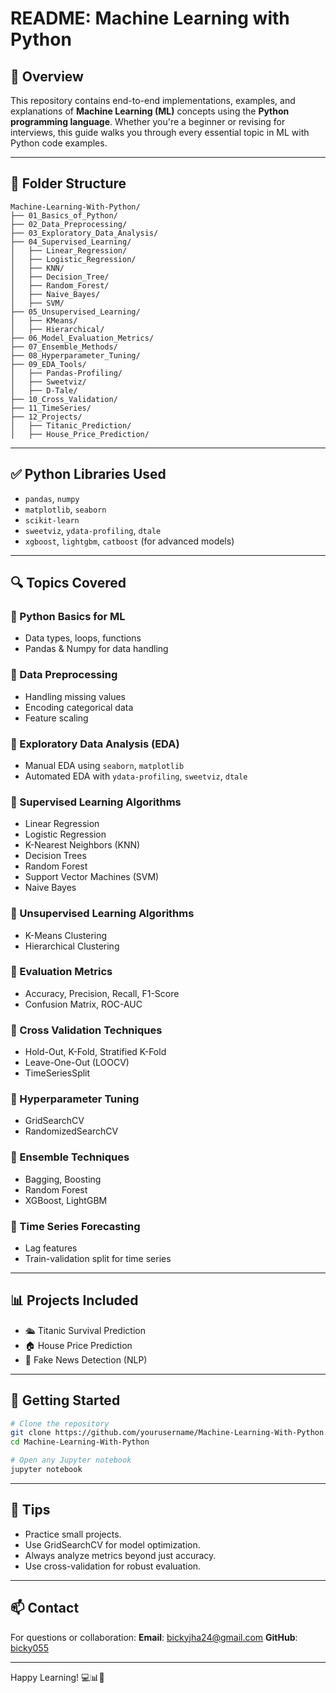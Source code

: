 # README: Machine Learning with Python

## 📌 Overview

This repository contains end-to-end implementations, examples, and explanations of **Machine Learning (ML)** concepts using the **Python programming language**. Whether you're a beginner or revising for interviews, this guide walks you through every essential topic in ML with Python code examples.

---

## 📁 Folder Structure

```
Machine-Learning-With-Python/
├── 01_Basics_of_Python/
├── 02_Data_Preprocessing/
├── 03_Exploratory_Data_Analysis/
├── 04_Supervised_Learning/
│   ├── Linear_Regression/
│   ├── Logistic_Regression/
│   ├── KNN/
│   ├── Decision_Tree/
│   ├── Random_Forest/
│   ├── Naive_Bayes/
│   ├── SVM/
├── 05_Unsupervised_Learning/
│   ├── KMeans/
│   ├── Hierarchical/
├── 06_Model_Evaluation_Metrics/
├── 07_Ensemble_Methods/
├── 08_Hyperparameter_Tuning/
├── 09_EDA_Tools/
│   ├── Pandas-Profiling/
│   ├── Sweetviz/
│   ├── D-Tale/
├── 10_Cross_Validation/
├── 11_TimeSeries/
├── 12_Projects/
│   ├── Titanic_Prediction/
│   ├── House_Price_Prediction/
```

---

## ✅ Python Libraries Used

* `pandas`, `numpy`
* `matplotlib`, `seaborn`
* `scikit-learn`
* `sweetviz`, `ydata-profiling`, `dtale`
* `xgboost`, `lightgbm`, `catboost` (for advanced models)

---

## 🔍 Topics Covered

### 🔹 Python Basics for ML

* Data types, loops, functions
* Pandas & Numpy for data handling

### 🔹 Data Preprocessing

* Handling missing values
* Encoding categorical data
* Feature scaling

### 🔹 Exploratory Data Analysis (EDA)

* Manual EDA using `seaborn`, `matplotlib`
* Automated EDA with `ydata-profiling`, `sweetviz`, `dtale`

### 🔹 Supervised Learning Algorithms

* Linear Regression
* Logistic Regression
* K-Nearest Neighbors (KNN)
* Decision Trees
* Random Forest
* Support Vector Machines (SVM)
* Naive Bayes

### 🔹 Unsupervised Learning Algorithms

* K-Means Clustering
* Hierarchical Clustering

### 🔹 Evaluation Metrics

* Accuracy, Precision, Recall, F1-Score
* Confusion Matrix, ROC-AUC

### 🔹 Cross Validation Techniques

* Hold-Out, K-Fold, Stratified K-Fold
* Leave-One-Out (LOOCV)
* TimeSeriesSplit

### 🔹 Hyperparameter Tuning

* GridSearchCV
* RandomizedSearchCV

### 🔹 Ensemble Techniques

* Bagging, Boosting
* Random Forest
* XGBoost, LightGBM

### 🔹 Time Series Forecasting

* Lag features
* Train-validation split for time series

---

## 📊 Projects Included

* 🛳️ Titanic Survival Prediction
* 🏠 House Price Prediction
* 📰 Fake News Detection (NLP)

---

## 🚀 Getting Started

```bash
# Clone the repository
git clone https://github.com/yourusername/Machine-Learning-With-Python.git
cd Machine-Learning-With-Python

# Open any Jupyter notebook
jupyter notebook
```

---

## 🧠 Tips

* Practice small projects.
* Use GridSearchCV for model optimization.
* Always analyze metrics beyond just accuracy.
* Use cross-validation for robust evaluation.

---

## 📫 Contact

For questions or collaboration:
**Email**: [bickyjha24@gmail.com](bickyjha24@gmail.com)
**GitHub**: [bicky055]([https://github.com/bicky055/])

---

Happy Learning! 💻📊🚀
